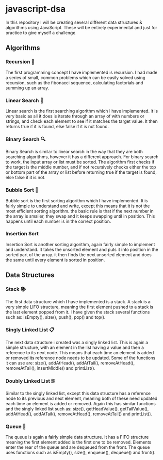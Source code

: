 # javascript-dsa

In this repository I will be creating several different data structures & algorithms using JavaScript. These will be entirely experimental and just for practice to give myself a challenge.

## Algorithms

### Recursion 🔁

The first programming concept I have implemented is recursion. I had made a series of small, common problems which can be easily solved using recursion, such as the fibonacci sequence, calculating factorials and summing up an array.

### Linear Search 🔎

Linear search is the first searching algorithm which I have implemented. It is very basic as all it does is iterate through an array of with numbers or strings, and check each element to see if it matches the target value. It then returns true if it is found, else false if it is not found.

### Binary Search 🔍

Binary Search is similar to linear search in the way that they are both searching algorithms, however it has a different approach. For binary search to work, the input array or list must be sorted. The algorithm first checks if the target is the middle number, and if not recursively checks either the top or bottom part of the array or list before returning true if the target is found, else false if it is not.

### Bubble Sort 🫧

Bubble sort is the first sorting algorithm which I have implemented. It is fairly simple to understand and write, except this means that it is not the most efficient sorting algorithm. the basic rule is that if the next number in the array is smaller, they swap and it keeps swapping until in position. This happens until each number is in the correct position.

### Insertion Sort

Insertion Sort is another sorting algorithm, again fairly simple to implement and understand. It takes the unsorted element and puts it into position in the sorted part of the array. it then finds the next unsorted element and does the same until every element is sorted in position.

## Data Structures

### Stack 📚

The first data structure which I have implemented is a stack. A stack is a very simple LIFO structure, meaning the first element pushed to a stack is the last element popped from it. I have given the stack several functions such as: isEmpty(), size(), push(), pop() and top().

### Singly Linked List 📋

The next data structure i created was a singly linked list. This is again a simple structure, with an element in the list having a value and then a reference to its next node. This means that each time an element is added or removed its reference node needs to be updated. Some of the functions it can use are: size(), addAtHead(), addAtTail(), removeAtHead(), removeAtTail(), insertMiddle() and printList().

### Doubly Linked List ⛓️

Similar to the singly linked list, except this data structure has a reference node to its previous and next element, meaning both of these need updated each time an element is added or removed. Again this has similar functions and the singly linked list such as: size(), getHeadValue(), getTailValue(), addAtHead(), addAtTail(), removeAtHead(), removeAtTail() and printList().

### Queue 👥

The queue is again a fairly simple data structure. It has a FIFO structure meaning the first element added is the first one to be removed. Elements enter the rear of the queue and are dequeued from the front. The queue uses functions such as isEmpty(), size(), enqueue(), dequeue() and front().